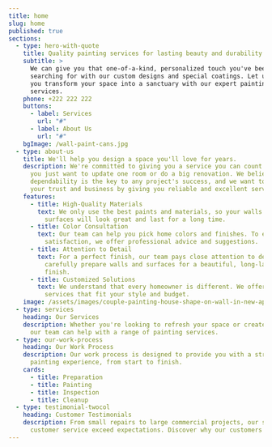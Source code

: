 ```yaml
---
title: home
slug: home
published: true
sections:
  - type: hero-with-quote
    title: Quality painting services for lasting beauty and durability.
    subtitle: >
      We can give you that one-of-a-kind, personalized touch you've been
      searching for with our custom designs and special coatings. Let us help
      you transform your space into a sanctuary with our expert painting
      services.
    phone: +222 222 222
    buttons:
      - label: Services
        url: "#"
      - label: About Us
        url: "#"
    bgImage: /wall-paint-cans.jpg
  - type: about-us
    title: We'll help you design a space you'll love for years.
    description: We're committed to giving you a service you can count on, whether
      you just want to update one room or do a big renovation. We believe that
      dependability is the key to any project's success, and we want to earn
      your trust and business by giving you reliable and excellent service.
    features:
      - title: High-Quality Materials
        text: We only use the best paints and materials, so your walls and other
          surfaces will look great and last for a long time.
      - title: Color Consultation
        text: Our team can help you pick home colors and finishes. To ensure your
          satisfaction, we offer professional advice and suggestions.
      - title: Attention to Detail
        text: For a perfect finish, our team pays close attention to details. We
          carefully prepare walls and surfaces for a beautiful, long-lasting
          finish.
      - title: Customized Solutions
        text: We understand that every homeowner is different. We offer painting
          services that fit your style and budget.
    image: /assets/images/couple-painting-house-shape-on-wall-in-new-apartment.jpg
  - type: services
    heading: Our Services
    description: Whether you're looking to refresh your space or create a new look,
      our team can help with a range of painting services.
  - type: our-work-process
    heading: Our Work Process
    description: Our work process is designed to provide you with a stress-free
      painting experience, from start to finish.
    cards:
      - title: Preparation
      - title: Painting
      - title: Inspection
      - title: Cleanup
  - type: testimonial-twocol
    heading: Customer Testimonials
    description: From small repairs to large commercial projects, our skills and
      customer service exceed expectations. Discover why our customers love us!
---
```

